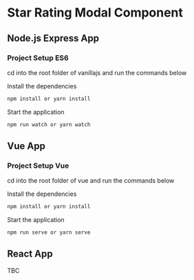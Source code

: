 # Star Rating Modal Component

## Node.js Express App

### Project Setup ES6

cd into the root folder of vanillajs and run the commands below

Install the dependencies

```bash
npm install or yarn install
```

Start the application

```bash
npm run watch or yarn watch
```

## Vue App

### Project Setup Vue

cd into the root folder of vue and run the commands below

Install the dependencies

```bash
npm install or yarn install
```

Start the application

```bash
npm run serve or yarn serve
```

## React App

TBC
